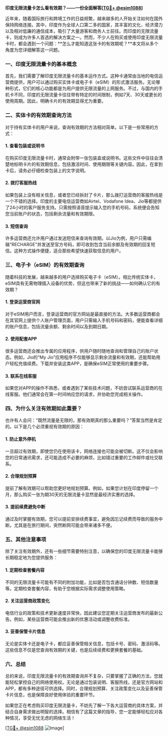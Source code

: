 **印度无限流量卡怎么看有效期？——一份全面解答[[TG💪+ @esim1088](https://t.me/s/esim1088)]**

近年来，随着国际旅行和跨境工作的日益频繁，越来越多的人开始关注如何在国外保持网络连接。其中，印度作为全球人口第二多的国家，其丰富的文化、经济潜力以及相对低廉的通信成本，吸引了大量游客和商务人士前往。而印度的无限流量卡，则成为许多人首选的解决方案之一。然而，不少人在购买或使用印度无限流量卡时，都会遇到一个问题：**怎么才能知道这张卡的有效期呢？**本文将从多个角度为您详细解答这一问题。

### **一、印度无限流量卡的基本概念**

首先，我们需要了解印度无限流量卡的基本运作方式。这种卡通常由当地的电信运营商提供，用户可以通过购买实体卡或电子卡（eSIM）的形式激活服务。无论哪种形式，它们的核心功能都是为用户提供无限流量的上网服务。不过，与国内的手机卡不同，印度的无限流量卡往往带有特定的时间限制，例如7天、30天或更长的使用周期。因此，明确卡片的有效期显得尤为重要。

### **二、实体卡的有效期查询方法**

对于持有实体卡的用户来说，查询有效期的方法相对简单。以下是一些常用的方式：

#### **1. 查看包装或说明书**
在购买印度无限流量卡时，通常会附带一张包装盒或说明书。这些文件中往往会清楚地标明卡片的有效期信息，包括激活时间、使用期限等关键内容。因此，在拿到卡后，请务必仔细检查包装上的文字说明。

#### **2. 拨打客服热线**
如果包装上没有相关信息，或者您已经拆封了卡片，那么拨打运营商的客服热线是一个不错的选择。印度的主要电信运营商如Airtel、Vodafone Idea、Jio等都提供了24小时的客户服务支持。只需按照语音提示输入您的手机号码，系统便会告知您当前账户的状态，包括剩余流量和有效期限。

#### **3. 短信查询**
许多运营商还允许用户通过发送短信来查询有效期。以Jio为例，用户只需编辑“RECHARGE”并发送至官方号码，即可收到包含当前余额及有效期的回复短信。这种方式操作便捷，适合那些希望快速获取信息的用户。

### **三、电子卡（eSIM）的有效期查询**

随着科技的发展，越来越多的用户选择购买电子卡（eSIM）。相比传统实体卡，eSIM具有无需物理插入设备的优势，但这也带来了新的挑战——如何确认它的有效期？

#### **1. 登录运营商官网**
对于eSIM用户而言，登录运营商的官方网站是最直接的方法。大多数运营商都会在其官网上提供个人账户管理页面，用户只需输入手机号码和密码，便能查看详细的账户信息，包括流量余额、剩余时间以及到期日期。

#### **2. 使用配套APP**
很多运营商还会推出专属的应用程序，供用户随时随地查询和管理自己的账户状态。例如，Jio的“My Jio”应用程序不仅能够显示剩余流量和有效期，还能帮助用户轻松充值续费。下载并安装这类APP，是确保eSIM正常使用的重要步骤。

#### **3. 联系在线客服**
如果您对APP的操作不熟悉，或者遇到了某些技术问题，不妨尝试联系运营商的在线客服。他们通常会在第一时间响应您的请求，并协助您完成相关操作。

### **四、为什么关注有效期如此重要？**

也许有人会问：“既然流量是无限的，那有效期真的那么重要吗？”答案当然是肯定的。以下是几个必须重视有效期的原因：

#### **1. 防止意外停机**
一旦超过有效期，即使您仍在使用该卡，网络连接也可能会被切断。这不仅会影响您的日常通讯需求，还可能造成不必要的麻烦，比如错过重要的工作邮件或社交联系。

#### **2. 合理规划预算**
提前了解有效期可以帮助您更好地规划预算。例如，如果您计划在印度停留一个月，那么购买一张为期30天的无限流量卡显然是最经济实惠的选择。

#### **3. 提前续费避免中断**
通过及时掌握有效期，您可以提前安排续费事宜，避免因忘记续费而导致的服务中断。尤其是在旅行期间，突然断网可能会带来诸多不便。

### **五、其他注意事项**

除了关注有效期外，还有一些细节需要特别注意，以确保您的印度无限流量卡能够长期稳定地为您提供服务：

#### **1. 定期检查套餐内容**
不同的无限流量卡可能有不同的附加功能，比如是否包含通话分钟数、短信数量等。定期检查套餐内容，有助于您根据实际需求调整使用策略。

#### **2. 关注运营商政策变化**
电信行业的政策和技术更新速度非常快，因此建议您定期关注运营商发布的最新公告。例如，某些运营商可能会推出新的优惠活动或调整收费标准。

#### **3. 妥善保管卡片信息**
无论是实体卡还是电子卡，都应妥善保管相关信息，包括卡号、密码、激活码等。这些信息不仅是您查询有效期的关键，也是后续续费和更换套餐的基础。

### **六、总结**

总的来说，印度无限流量卡的有效期查询并不复杂，只要掌握了正确的方法，您就能轻松掌控自己的网络使用权。无论是通过包装说明、客服热线，还是官方网站和APP，都有多种途径可供选择。同时，合理规划预算、关注政策变化以及妥善保管卡片信息，也是保障良好使用体验的重要环节。

如果您正在考虑购买印度无限流量卡，不妨先了解一下各大运营商的具体方案，并结合自身需求做出明智的选择。相信有了这篇文章的指导，您一定能够轻松应对各种情况，享受无忧无虑的网络生活！

[[TG💪+ @esim1088](https://t.me/s/esim1088) ![Image](https://i.postimg.cc/4NQfJmqS/Snipaste-2025-05-13-00-14-12.png)]